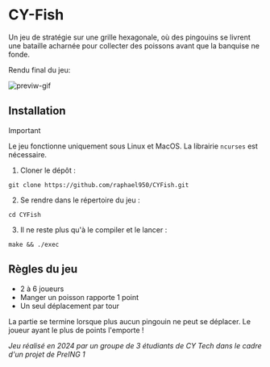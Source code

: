 # CY-Fish
Un jeu de stratégie sur une grille hexagonale, où des pingouins se livrent une bataille acharnée pour collecter des poissons avant que la banquise ne fonde.

Rendu final du jeu:


![previw-gif](https://github.com/user-attachments/assets/1e07fe6c-2bf4-4fb2-aeed-2961a93c5de7)

## Installation

> [!IMPORTANT]
> Le jeu fonctionne uniquement sous Linux et MacOS.
> La librairie `ncurses` est nécessaire.

1. Cloner le dépôt :
```
git clone https://github.com/raphael950/CYFish.git
```
2. Se rendre dans le répertoire du jeu :
```
cd CYFish
```
3. Il ne reste plus qu'à le compiler et le lancer :
```
make && ./exec
```

## Règles du jeu

- 2 à 6 joueurs
- Manger un poisson rapporte 1 point
- Un seul déplacement par tour

La partie se termine lorsque plus aucun pingouin ne peut se déplacer.
Le joueur ayant le plus de points l'emporte !




*Jeu réalisé en 2024 par un groupe de 3 étudiants de CY Tech dans le cadre d'un projet de PreING 1*

